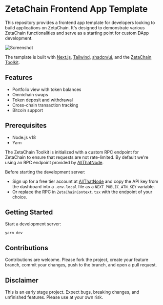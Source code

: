# ZetaChain Frontend App Template

This repository provides a frontend app template for developers looking to build
applications on ZetaChain. It's designed to demonstrate various ZetaChain
functionalities and serve as a starting point for custom DApp development.

![Screenshot](./public/screenshot.png)

The template is built with [Next.js](https://nextjs.org/),
[Tailwind](https://tailwindcss.com/), [shadcn/ui](https://ui.shadcn.com/), and
the [ZetaChain Toolkit](https://github.com/zeta-chain/toolkit/).

## Features

- Portfolio view with token balances
- Omnichain swaps
- Token deposit and withdrawal
- Cross-chain transaction tracking
- Bitcoin support

## Prerequisites

- Node.js v18
- Yarn

The ZetaChain Toolkit is initialized with a custom RPC endpoint for ZetaChain to
ensure that requests are not rate-limited. By default we're using an RPC
endpoint provided by [AllThatNode](https://www.allthatnode.com/zetachain.dsrv).

Before starting the development server:

- Sign up for a free tier account at [AllThatNode](https://www.allthatnode.com/)
  and copy the API key from the dashboard into a `.env.local` file as a
  `NEXT_PUBLIC_ATN_KEY` variable.
- Or replace the RPC in `ZetaChainContext.tsx` with the endpoint of your choice.

## Getting Started

Start a development server:

```
yarn dev
```

## Contributions

Contributions are welcome. Please fork the project, create your feature branch,
commit your changes, push to the branch, and open a pull request.

## Disclaimer

This is an early stage project. Expect bugs, breaking changes, and unfinished
features. Please use at your own risk.
